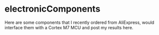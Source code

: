 # electronicComponents
Here are some components that I recently ordered from AliExpress, would interface them with a Cortex M7 MCU and post my results here.
